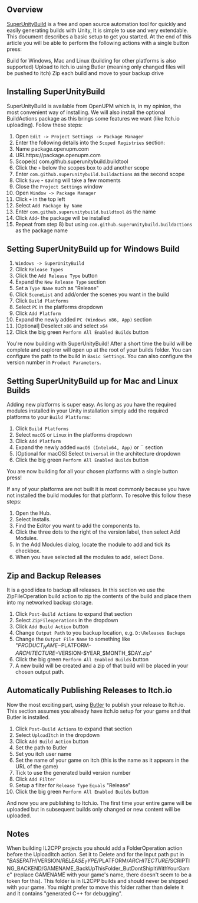 ## Overview

[SuperUnityBuild](https://github.com/superunitybuild) is a free and open source automation tool for quickly and easily generating builds with Unity, It is simple to use and very extendable. This document describes a basic setup to get you started. At the end of this article you will be able to perform the following actions with a single button press:

Build for Windows, Mac and Linux (building for other platforms is also supported)
Upload to itch.io using Butler (meaning only changed files will be pushed to itch)
Zip each build and move to your backup drive

## Installing SuperUnityBuild

SuperUnityBuild is available from OpenUPM which is, in my opinion, the most convenient way of installing. We will also install the optional BuildActions package as this brings some features we want (like Itch.io uploading). Follow these steps:

1. Open `Edit -> Project Settings -> Package Manager`
2. Enter the following details into the `Scoped Registries` section:
  1. Name package.openupm.com
  2. URLhttps://package.openupm.com
  3. Scope(s) com.github.superunitybuild.buildtool
3. Click the `+` below the scopes box to add another scope
4. Enter `com.github.superunitybuild.buildactions` as the second scope
5. Click `Save` - saving will take a few moments
6. Close the `Project Settings` window
7. Open `Window -> Package Manager`
8. Click `+` in the top left
9. Select `Add Package by Name`
10. Enter `com.github.superunitybuild.buildtool` as the name
11. Click `Add`- the package will be installed
12. Repeat from step 8) but using `com.github.superunitybuild.buildactions` as the package name

## Setting SuperUnityBuild up for Windows Build

1. `Windows -> SuperUnityBuild`
2. Click `Release Types`
3. Click the `Add Release Type` button
4. Expand the `New Release Type` section
5. Set a `Type Name` such as "Release"
6. Click `SceneList` and add/order the scenes you want in the build
7. Click `Build Platforms`
8. Select `PC` in the platforms dropdown
9. Click `Add Platform`
10. Expand the newly added `PC (Windows x86, App)` section
11. [Optional] Deselect `x86` and select `x64`
12. Click the big green `Perform All Enabled Builds` button

You're now building with SuperUnityBuild! After a short time the build will be complete and explorer will open up at the root of your builds folder. 
You can configure the path to the build in `Basic Settings`. You can also configure the version number in `Product Parameters`.

## Setting SuperUnityBuild up for Mac and Linux Builds

Adding new platforms is super easy. As long as you have the required modules installed in your Unity installation simply add the required platforms to your `Build Platforms`:

1. Click `Build Platforms`
2. Select `macOS` or `Linux` in the platforms dropdown
3. Click `Add Platform`
4. Expand the newly added `macOS (Intelx64, App)` or `` section
5. [Optional for macOS] Select `Universal` in the architecture dropdown
6. Click the big green `Perform All Enabled Builds` button

You are now building for all your chosen platforms with a single button press!

If any of your platforms are not built it is most commonly because you have not installed the build modules for that platform.  To resolve this follow these steps:

1. Open the Hub.
2. Select Installs.
3. Find the Editor you want to add the components to.
4. Click the three dots to the right of the version label, then select Add Modules.
5. In the Add Modules dialog, locate the module to add and tick its checkbox.
6. When you have selected all the modules to add, select Done.

## Zip and Backup Releases

It is a good idea to backup all releases. In this section we use the ZipFileOperation build action to zip the contents of the build and place them into my networked backup storage.

1. Click `Post-Build Actions` to expand that section
2. Select `ZipFileoperations` in the dropdown
3. Click `Add Build Action` button
4. Change `Output Path` to you backup location, e.g. `D:\Releases Backups`
5. Change the `Output File Name` to something like "$PRODUCT_NAME-$PLATFORM-$ARCHITECTURE-$VERSION-$YEAR_$MONTH_$DAY.zip"
6. Click the big green `Perform All Enabled Builds` button
7. A new build will be created and a zip of that build will be placed in your chosen output path.

## Automatically Publishing Releases to Itch.io

Now the most exciting part, using [Butler](https://itch.io/docs/butler/) to publish your release to Itch.io. This section assumes you already have itch.io setup for your game and that Butler is installed.

1. Click `Post-Build Actions` to expand that section
2. Select `UploadItch` in the dropdown
3. Click `Add Build Action` button
4. Set the path to Butler
5. Set you itch user name
6. Set the name of your game on itch (this is the name as it appears in the URL of the game)
7. Tick to use the generated build version number
8. Click `Add Filter`
9. Setup a filter for `Release Type` `Equals` "Release"
10. Click the big green `Perform All Enabled Builds` button

And now you are publishing to Itch.io. The first time your entire game will be uploaded but in subsequent builds only changed or new content will be uploaded.

## Notes

When building IL2CPP projects you should add a FolderOperation action before the UploadItch action. Set it to Delete and for the Input path put in 
"$BASEPATH/$VERSION/$RELEASE_TYPE/$PLATFORM/$ARCHITECTURE/$SCRIPTING_BACKEND/GAMENAME_BackUpThisFolder_ButDontShipItWithYourGame" (replace GAMENAME with your game's name, there doesn't seem to be a token for this). 
This folder is in IL2CPP builds and should never be shipped with your game. You might prefer to move this folder rather than delete it and it contains "generated C++ for debugging".
